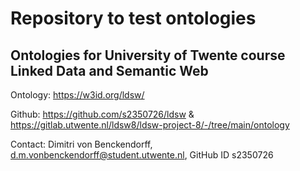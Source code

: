 # Repository to test ontologies 
## Ontologies for University of Twente course Linked Data and Semantic Web

Ontology: https://w3id.org/ldsw/

Github: https://github.com/s2350726/ldsw & https://gitlab.utwente.nl/ldsw8/ldsw-project-8/-/tree/main/ontology

Contact: Dimitri von Benckendorff, d.m.vonbenckendorff@student.utwente.nl, GitHub ID s2350726
